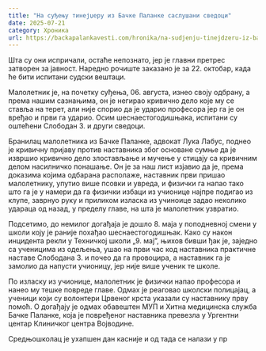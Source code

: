 ```yaml
---
title: "На суђењу тинејџеру из Бачке Паланке саслушани сведоци"
date: 2025-07-21
category: Хроника
url: https://backapalankavesti.com/hronika/na-sudjenju-tinejdzeru-iz-backe-palanke-saslusani-svedoci/
---
```


Шта су они испричали, остаће непознато, јер је главни претрес затворен за јавност. Наредно рочиште заказано је за 22. октобар, када ће бити испитани судски вештаци.

Малолетник је, на почетку суђења, 06. августа, изнео своју одбрану, а према нашим сазнањима, он је негирао кривично дело које му се ставља на терет, али није спорио да је ударио професора јер га је он вређао и први га ударио. Осим шеснаестогодишњака, испитани су оштећени Слободан З. и други сведоци.

Бранилац малолетника из Бачке Паланке, адвокат Лука Лабус, поднео је кривичну пријаву против наставника због основане сумње да је извршио кривично дело злостављање и мучење у стицају са кривичним делом насилничко понашање. Он је за наш лист изјавио да је, према доказима којима одбарана располаже, наставник први пришао малолетнику, упутио више псовки и увреда, и физички га напао тако што га је у намери да га физички избаци из учионице најпре подигао из клупе, заврнуо руку и приликом изласка из учиноице задао неколико удараца од назад, у пределу главе, на шта је малолетник узвратио.

Подсетимо, до немилог догађаја је дошло 8. маја у поподневној смени у школи коју је раније похађао шеснаестогодишњак. Како су након инцидента рекли у Техничкој школи „9. мај”, њихов бивши ђак је, заједно са ученицима из одељења, ушао на први час код наставника практичне наставе Слободана З. и почео да га провоцира, а наставник га је замолио да напусти учионицу, јер није више ученик те школе.

По изласку из учионице, малолетник је физички напао професора и нанео му тешке повреде главе. Одмах је реаговао школски полицајац, а ученици који су волонтери Црвеног крста указали су наставнику прву помоћ. О догађају је одмах обавештен МУП и Хитна медицинска служба Бачке Паланке, која је повређеног наставника превезла у Ургентни центар Клиничког центра Војводине.

Средњошколац је ухапшен дан касније и од тада се налази у пр
